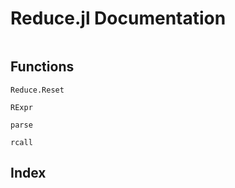 # Reduce.jl Documentation

```@contents
```

## Functions

```@docs
Reduce.Reset
```

```@docs
RExpr
```

```@docs
parse
```

```@docs
rcall
```

## Index

```@index
```
